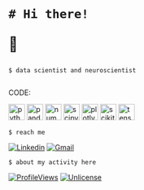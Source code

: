 <!README>
<h1>

```shell
# Hi there!
```
👾
</h1>

```shell
$ data scientist and neuroscientist
```
<div class="row">
  <div class="column">
    <p>CODE:</p>
    <img height="32" width="32" src="https://cdn.simpleicons.org/python/white" alt="python"/>
    <img height="32" width="32" src="https://cdn.simpleicons.org/pandas/white" alt="pandas"/>
    <img height="32" width="32" src="https://cdn.simpleicons.org/numpy/white" alt="numpy"/>
    <img height="32" width="32" src="https://cdn.simpleicons.org/scipy/white" alt="scipy"/>
    <img height="32" width="32" src="https://cdn.simpleicons.org/plotly/white" alt="plotly"/>
    <img height="32" width="32" src="https://cdn.simpleicons.org/scikitlearn/white" alt="scikit-learn"/>
    <img height="32" width="32" src="https://cdn.simpleicons.org/tensorflow/white" alt="tensorflow"/>
  </div>
</div>


```shell
$ reach me
```

[![Linkedin](https://img.shields.io/badge/LinkedIn-0077B5?style=for-the-badge&logo=linkedin&logoColor=white)](https://www.linkedin.com/in/ines-g-calvo/)
[![Gmail](https://img.shields.io/badge/Gmail-D14836?style=for-the-badge&logo=gmail&logoColor=white)](inglez@gmail.com)

<!-- [![inesgcalvo's github trophy](https://github-profile-trophy.vercel.app/?username=inesgcalvo&row=1)](https://github.com/ryo-ma/github-profile-trophy) -->

<!-- [![inesgcalvo's top languages](https://github-readme-stats.vercel.app/api/top-langs/?username=inesgcalvo&theme=blue-green)](https://github.com/inesgcalvo) -->

```shell
$ about my activity here
```
<!-- TO DO: add more details about me later -->
[![ProfileViews](https://komarev.com/ghpvc/?username=inesgcalvo)]()
[![Unlicense](https://img.shields.io/badge/License-Unlicense-blue.svg)](https://unlicense.org/)
